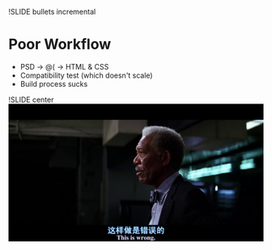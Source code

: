 !SLIDE bullets incremental
# Poor Workflow

* PSD -> @$(%#!*$ -> HTML & CSS
* Compatibility test (which doesn't scale)
* Build process sucks

!SLIDE center
![./this-is-wrong.png](./this-is-wrong.png)

